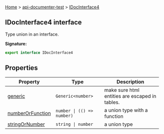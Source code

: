 [Home](./index) &gt; [api-documenter-test](./api-documenter-test.md) &gt; [IDocInterface4](./api-documenter-test.idocinterface4.md)

## IDocInterface4 interface

Type union in an interface.

<b>Signature:</b>

```typescript
export interface IDocInterface4 
```

## Properties

|  Property | Type | Description |
|  --- | --- | --- |
|  [generic](./api-documenter-test.idocinterface4.generic.md) | <code>Generic&lt;number&gt;</code> | make sure html entities are escaped in tables. |
|  [numberOrFunction](./api-documenter-test.idocinterface4.numberorfunction.md) | <code>number &#124; (() =&gt; number)</code> | a union type with a function |
|  [stringOrNumber](./api-documenter-test.idocinterface4.stringornumber.md) | <code>string &#124; number</code> | a union type |

